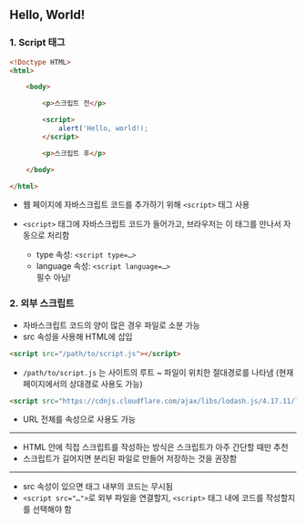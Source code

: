 ## Hello, World!

### 1. Script 태그

```html
<!Doctype HTML>
<html>

    <body>

        <p>스크립트 전</p>

        <script>
            alert('Hello, world!);
        </script>

        <p>스크립트 후</p>

    </body>

</html>
```

- 웹 페이지에 자바스크립트 코드를 추가하기 위해 `<script>` 태그 사용
- `<script>` 태그에 자바스크립트 코드가 들어가고, 브라우저는 이 태그를 만나서 자동으로 처리함

    - type 속성: `<script type=…>`
    - language 속성: `<script language=…>`
    <br>필수 아님!


### 2. 외부 스크립트
- 자바스크립트 코드의 양이 많은 경우 파일로 소분 가능
- src 속성을 사용해 HTML에 삽입

```html
<script src="/path/to/script.js"></script>
```
- `/path/to/script.js` 는 사이트의 루트 ~ 파일이 위치한 절대경로를 나타냄 (현재 페이지에서의 상대경로 사용도 가능)


```html
<script src="https://cdnjs.cloudflare.com/ajax/libs/lodash.js/4.17.11/lodash.js"></script>
```
- URL 전체를 속성으로 사용도 가능

---

- HTML 안에 직접 스크립트를 작성하는 방식은 스크립트가 아주 간단할 때만 추천
- 스크립트가 길어지면 분리된 파일로 만들어 저장하는 것을 권장함

---

- src 속성이 있으면 태그 내부의 코드는 무시됨
- `<script src="…">`로 외부 파일을 연결할지, `<script>` 태그 내에 코드를 작성할지를 선택해야 함